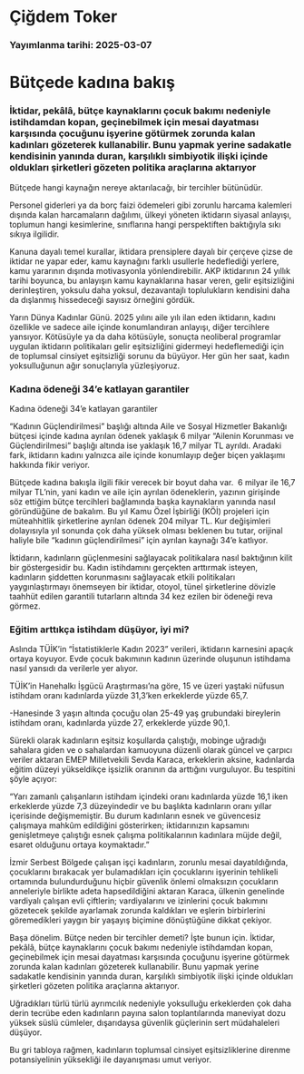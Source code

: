 # Çiğdem Toker

### Yayımlanma tarihi: 2025-03-07

# Bütçede kadına bakış


### İktidar, pekâlâ, bütçe kaynaklarını çocuk bakımı nedeniyle istihdamdan kopan, geçinebilmek için mesai dayatması karşısında çocuğunu işyerine götürmek zorunda kalan kadınları gözeterek kullanabilir. Bunu yapmak yerine sadakatle kendisinin yanında duran, karşılıklı simbiyotik ilişki içinde oldukları şirketleri gözeten politika araçlarına aktarıyor

Bütçede hangi kaynağın nereye aktarılacağı, bir tercihler bütünüdür.

Personel giderleri ya da borç faizi ödemeleri gibi zorunlu harcama kalemleri dışında kalan harcamaların dağılımı, ülkeyi yöneten iktidarın siyasal anlayışı, toplumun hangi kesimlerine, sınıflarına hangi perspektiften baktığıyla sıkı sıkıya ilgilidir.

Kanuna dayalı temel kurallar, iktidara prensiplere dayalı bir çerçeve çizse de iktidar ne yapar eder, kamu kaynağını farklı usullerle hedeflediği yerlere, kamu yararının dışında motivasyonla yönlendirebilir. AKP iktidarının 24 yıllık tarihi boyunca, bu anlayışın kamu kaynaklarına hasar veren, gelir eşitsizliğini derinleştiren, yoksulu daha yoksul, dezavantajlı toplulukların kendisini daha da dışlanmış hissedeceği sayısız örneğini gördük.

Yarın Dünya Kadınlar Günü. 2025 yılını aile yılı ilan eden iktidarın, kadını özellikle ve sadece aile içinde konumlandıran anlayışı, diğer tercihlere yansıyor. Kötüsüyle ya da daha kötüsüyle, sonuçta neoliberal programlar uygulan iktidarın politikaları gelir eşitsizliğini gidermeyi hedeflemediği için de toplumsal cinsiyet eşitsizliği sorunu da büyüyor. Her gün her saat, kadın yoksulluğunun ağır sonuçlarıyla yüzleşiyoruz.


### Kadına ödeneği 34’e katlayan garantiler

Kadına ödeneği 34’e katlayan garantiler

“Kadının Güçlendirilmesi” başlığı altında Aile ve Sosyal Hizmetler Bakanlığı bütçesi içinde kadına ayrılan ödenek yaklaşık 6 milyar “Ailenin Korunması ve Güçlendirilmesi” başlığı altında ise yaklaşık 16,7 milyar TL ayrıldı. Aradaki fark, iktidarın kadını yalnızca aile içinde konumlayıp değer biçen yaklaşımı hakkında fikir veriyor.

Bütçede kadına bakışla ilgili fikir verecek bir boyut daha var.  6 milyar ile 16,7 milyar TL’nin, yani kadın ve aile için ayrılan ödeneklerin, yazının girişinde söz ettiğim bütçe tercihleri bağlamında başka kaynakların yanında nasıl göründüğüne de bakalım. Bu yıl Kamu Özel İşbirliği (KÖİ) projeleri için müteahhitlik şirketlerine ayrılan ödenek 204 milyar TL. Kur değişimleri dolayısıyla yıl sonunda çok daha yüksek olması beklenen bu tutar, orijinal haliyle bile “kadının güçlendirilmesi” için ayrılan kaynağı 34’e katlıyor.

İktidarın, kadınların güçlenmesini sağlayacak politikalara nasıl baktığının kilit bir göstergesidir bu. Kadın istihdamını gerçekten arttırmak isteyen, kadınların şiddetten korunmasını sağlayacak etkili politikaları yaygınlaştırmayı önemseyen bir iktidar, otoyol, tünel şirketlerine dövizle taahhüt edilen garantili tutarların altında 34 kez ezilen bir ödeneği reva görmez.


### Eğitim arttıkça istihdam düşüyor, iyi mi?

Aslında TÜİK’in “İstatistiklerle Kadın 2023” verileri, iktidarın karnesini apaçık ortaya koyuyor. Evde çocuk bakımının kadının üzerinde oluşunun istihdama nasıl yansıdı da verilerle yer alıyor.

TÜİK’in Hanehalkı İşgücü Araştırması’na göre, 15 ve üzeri yaştaki nüfusun istihdam oranı kadınlarda yüzde 31,3’ken erkeklerde yüzde 65,7.

-Hanesinde 3 yaşın altında çocuğu olan 25-49 yaş grubundaki bireylerin istihdam oranı, kadınlarda yüzde 27, erkeklerde yüzde 90,1.

Sürekli olarak kadınların eşitsiz koşullarda çalıştığı, mobinge uğradığı sahalara giden ve o sahalardan kamuoyuna düzenli olarak güncel ve çarpıcı veriler aktaran EMEP Milletvekili Sevda Karaca, erkeklerin aksine, kadınlarda eğitim düzeyi yükseldikçe işsizlik oranının da arttığını vurguluyor. Bu tespitini şöyle açıyor:

“Yarı zamanlı çalışanların istihdam içindeki oranı kadınlarda yüzde 16,1 iken erkeklerde yüzde 7,3 düzeyindedir ve bu başlıkta kadınların oranı yıllar içerisinde değişmemiştir. Bu durum kadınların esnek ve güvencesiz çalışmaya mahkûm edildiğini gösterirken; iktidarınızın kapsamını genişletmeye çalıştığı esnek çalışma politikalarının kadınlara müjde değil, esaret olduğunu ortaya koymaktadır.”

İzmir Serbest Bölgede çalışan işçi kadınların, zorunlu mesai dayatıldığında, çocuklarını bırakacak yer bulamadıkları için çocuklarını işyerinin tehlikeli ortamında bulundurduğunu hiçbir güvenlik önlemi olmaksızın çocukların anneleriyle birlikte adeta hapsedildiğini aktaran Karaca, ülkenin genelinde vardiyalı çalışan evli çiftlerin; vardiyalarını ve izinlerini çocuk bakımını gözetecek şekilde ayarlamak zorunda kaldıkları ve eşlerin birbirlerini göremedikleri yaygın bir yaşayış biçimine dönüştüğüne dikkat çekiyor.

Başa dönelim. Bütçe neden bir tercihler demeti? İşte bunun için. İktidar, pekâlâ, bütçe kaynaklarını çocuk bakımı nedeniyle istihdamdan kopan, geçinebilmek için mesai dayatması karşısında çocuğunu işyerine götürmek zorunda kalan kadınları gözeterek kullanabilir. Bunu yapmak yerine sadakatle kendisinin yanında duran, karşılıklı simbiyotik ilişki içinde oldukları şirketleri gözeten politika araçlarına aktarıyor.

Uğradıkları türlü türlü ayrımcılık nedeniyle yoksulluğu erkeklerden çok daha derin tecrübe eden kadınların payına salon toplantılarında maneviyat dozu yüksek süslü cümleler, dışarıdaysa güvenlik güçlerinin sert müdahaleleri düşüyor.

Bu gri tabloya rağmen, kadınların toplumsal cinsiyet eşitsizliklerine direnme potansiyelinin yüksekliği ile dayanışması umut veriyor.

